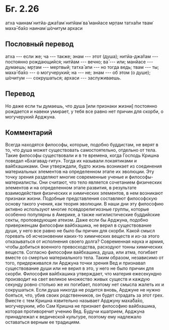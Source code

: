 # Бг. 2.26

атха чаинам̇ нитйа-джа̄там̇
нитйам̇ ва̄ манйасе мр̣там
татха̄пи твам̇ маха̄-ба̄хо
наинам̇ ш́очитум архаси

## Пословный перевод

атха --- если же; ча --- также; энам --- этот (душа); нитйа-джа̄там ---
постоянно рождающийся; нитйам --- вечно; ва̄ --- или; манйасе ---
думаешь; мр̣там --- мертвый; татха̄ апи --- но тогда ведь; твам --- ты;
маха̄-ба̄хо --- о могучерукий; на --- не; энам --- об этом (о душе);
ш́очитум --- сокрушаться; архаси --- заслуживаешь.

## Перевод

Но даже если ты думаешь, что душа \[или признаки жизни\] постоянно
рождается и навеки умирает, у тебя все равно нет причин для скорби, о
могучерукий Арджуна.

## Комментарий

Всегда находятся философы, которые, подобно буддистам, не верят в то,
что душа может существовать самостоятельно, отдельно от тела. Такие
философы существовали и в те времена, когда Господь Кришна поведал
«Бхагавад-гиту». Тогда их называли локаятиками и вайбхашиками. Они
утверждали, будто жизнь возникает из соединения материальных элементов
на определенном этапе их эволюции. Эту точку зрения разделяют многие
современные ученые и философы-материалисты. Они считают, что тело
является сочетанием физических элементов и на определенном этапе
развития, в результате взаимодействия физических и химических элементов,
в нем возникают признаки жизни. Подобные представления составляют
философскую основу такого учения, как теория эволюции. В наши дни эту
философию активно используют многие псевдорелигиозные группы, которые
особенно популярны в Америке, а также нигилистические буддийские секты,
проповедующие атеизм. Даже если бы Арджуна, подобно приверженцам
философии вайбхашика, не верил в существование души, у него все равно не
было бы причин для скорби. Какой смысл горевать об исчезновении каких-то
химических веществ и из-за этого отказываться от исполнения своего
долга? Современная наука и армия, чтобы добиться военного превосходства,
расходуют тонны химических веществ. Согласно философии вайбхашика, душа,
или атма, погибает вместе со смертью материального тела. Таким образом,
независимо от того, придерживался ли Арджуна точки зрения Вед и
признавал существование души или не верил в это, у него не было причин
для скорби. Философия вайбхашика утверждает, что материя ежесекундно
производит на свет великое множество живых существ и каждую секунду
ровно столько же их погибает, поэтому нет смысла жалеть их и
сокрушаться. Если душа никогда не родится вновь, Арджуне не нужно
бояться, что, убив своих родственников, он будет страдать за этот грех.
Вместе с тем Кришна язвительно называет Арджуну маха̄ба̄хо, могучеруким,
ибо Сам Кришна не признает философию вайбхашика, которая противоречит
учению Вед. Будучи кшатрием, Арджуна принадлежал к ведической культуре,
поэтому ему надлежало оставаться верным ее традициям.
